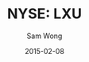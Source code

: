 ---
type: "report"
paper: "LXU_Sam_Wong.pdf"
author: "Sam Wong"
company: "LSB Industries, Inc."
date: "2015-02-08"
summary: "LSB Industries Inc. (LSB) is a US-based diversified holding
company that specializes in chemical manufacturing of industrial
acids and fertilizers and household heating and ventilation
systems, along with secondary production in engineered
products. The company sells most of its industrial and mining
products to the world’s leading chemical and industrial
companies mainly through contractual and pricing agreements.
LSB capitalizes on its supply chain efficiencies and specific
geographical clusters to help establish a dominant market
presence in various segments."
title: "NYSE: LXU"
---